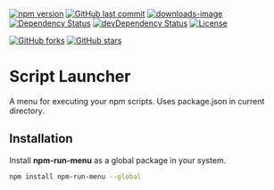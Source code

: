 [![npm version](https://badge.fury.io/js/npm-run-menu.svg)](https://www.npmjs.com/package/npm-run-menu)
[![GitHub last commit](https://img.shields.io/github/last-commit/templated-ui/npm-run-menu.svg?maxAge=2400)](#)
[![downloads-image](https://img.shields.io/npm/dm/npm-run-menu.svg)](https://www.npmjs.com/package/npm-run-menu)
[![Dependency Status](https://david-dm.org/templated-ui/npm-run-menu.svg)](https://david-dm.org/templated-ui/npm-run-menu) 
[![devDependency Status](https://david-dm.org/templated-ui/npm-run-menu/dev-status.svg)](https://david-dm.org/templated-ui/npm-run-menu?type=dev) 
[![License](https://img.shields.io/npm/l/npm-run-menu.svg)](/LICENSE) 

[![GitHub forks](https://img.shields.io/github/forks/templated-ui/npm-run-menu.svg?style=social&label=Fork)](https://github.com/templated-ui/npm-run-menu/fork)
[![GitHub stars](https://img.shields.io/github/stars/templated-ui/npm-run-menu.svg?style=social&label=Star)](https://github.com/templated-ui/npm-run-menu) 

# Script Launcher

A menu for executing your npm scripts. Uses package.json in current directory.
 
## Installation

Install **npm-run-menu** as a global package in your system.

``` bash
npm install npm-run-menu --global
```
  